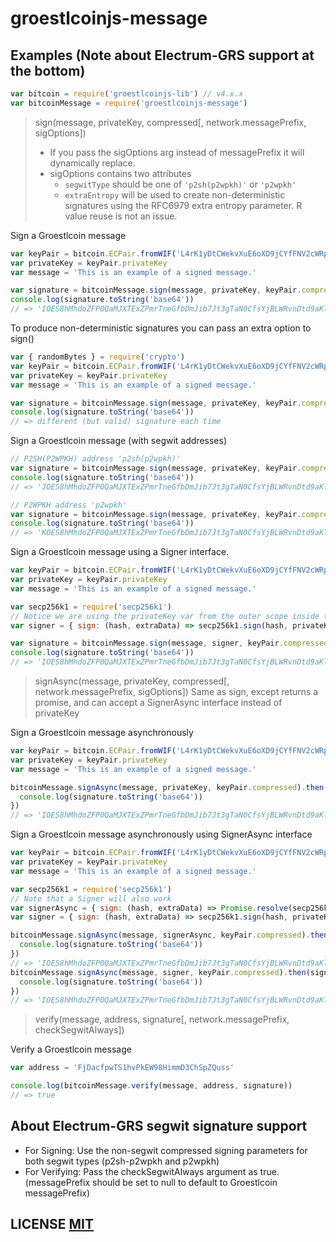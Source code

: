 # groestlcoinjs-message

## Examples (Note about Electrum-GRS support at the bottom)

``` javascript
var bitcoin = require('groestlcoinjs-lib') // v4.x.x
var bitcoinMessage = require('groestlcoinjs-message')
```

> sign(message, privateKey, compressed[, network.messagePrefix, sigOptions])
> - If you pass the sigOptions arg instead of messagePrefix it will dynamically replace.
> - sigOptions contains two attributes
>   - `segwitType` should be one of `'p2sh(p2wpkh)'` or `'p2wpkh'`
>   - `extraEntropy` will be used to create non-deterministic signatures using the RFC6979 extra entropy parameter. R value reuse is not an issue.

Sign a Groestlcoin message
``` javascript
var keyPair = bitcoin.ECPair.fromWIF('L4rK1yDtCWekvXuE6oXD9jCYfFNV2cWRpVuPLBcCU2z8TrnZQVUG')
var privateKey = keyPair.privateKey
var message = 'This is an example of a signed message.'

var signature = bitcoinMessage.sign(message, privateKey, keyPair.compressed)
console.log(signature.toString('base64'))
// => 'IOES8hMhdoZFP0QaMJXTExZPmrTneGfbDmJib7Jt3gTaN0CfsYjBLWRvnDtd9aKlTt8BXxV95PYFOYhdiM1x90w='
```

To produce non-deterministic signatures you can pass an extra option to sign()
``` javascript
var { randomBytes } = require('crypto')
var keyPair = bitcoin.ECPair.fromWIF('L4rK1yDtCWekvXuE6oXD9jCYfFNV2cWRpVuPLBcCU2z8TrnZQVUG')
var privateKey = keyPair.privateKey
var message = 'This is an example of a signed message.'

var signature = bitcoinMessage.sign(message, privateKey, keyPair.compressed, { extraEntropy: randomBytes(32) })
console.log(signature.toString('base64'))
// => different (but valid) signature each time
```

Sign a Groestlcoin message (with segwit addresses)
``` javascript
// P2SH(P2WPKH) address 'p2sh(p2wpkh)'
var signature = bitcoinMessage.sign(message, privateKey, keyPair.compressed, { segwitType: 'p2sh(p2wpkh)' })
console.log(signature.toString('base64'))
// => 'JOES8hMhdoZFP0QaMJXTExZPmrTneGfbDmJib7Jt3gTaN0CfsYjBLWRvnDtd9aKlTt8BXxV95PYFOYhdiM1x90w='

// P2WPKH address 'p2wpkh'
var signature = bitcoinMessage.sign(message, privateKey, keyPair.compressed, { segwitType: 'p2wpkh' })
console.log(signature.toString('base64'))
// => 'KOES8hMhdoZFP0QaMJXTExZPmrTneGfbDmJib7Jt3gTaN0CfsYjBLWRvnDtd9aKlTt8BXxV95PYFOYhdiM1x90w='
```

Sign a Groestlcoin message using a Signer interface.
``` javascript
var keyPair = bitcoin.ECPair.fromWIF('L4rK1yDtCWekvXuE6oXD9jCYfFNV2cWRpVuPLBcCU2z8TrnZQVUG')
var privateKey = keyPair.privateKey
var message = 'This is an example of a signed message.'

var secp256k1 = require('secp256k1')
// Notice we are using the privateKey var from the outer scope inside the sign function.
var signer = { sign: (hash, extraData) => secp256k1.sign(hash, privateKey, { data: extraData }) }

var signature = bitcoinMessage.sign(message, signer, keyPair.compressed)
console.log(signature.toString('base64'))
// => 'IOES8hMhdoZFP0QaMJXTExZPmrTneGfbDmJib7Jt3gTaN0CfsYjBLWRvnDtd9aKlTt8BXxV95PYFOYhdiM1x90w='
```

> signAsync(message, privateKey, compressed[, network.messagePrefix, sigOptions])
> Same as sign, except returns a promise, and can accept a SignerAsync interface instead of privateKey

Sign a Groestlcoin message asynchronously
``` javascript
var keyPair = bitcoin.ECPair.fromWIF('L4rK1yDtCWekvXuE6oXD9jCYfFNV2cWRpVuPLBcCU2z8TrnZQVUG')
var privateKey = keyPair.privateKey
var message = 'This is an example of a signed message.'

bitcoinMessage.signAsync(message, privateKey, keyPair.compressed).then(signature => {
  console.log(signature.toString('base64'))
})
// => 'IOES8hMhdoZFP0QaMJXTExZPmrTneGfbDmJib7Jt3gTaN0CfsYjBLWRvnDtd9aKlTt8BXxV95PYFOYhdiM1x90w='
```

Sign a Groestlcoin message asynchronously using SignerAsync interface
``` javascript
var keyPair = bitcoin.ECPair.fromWIF('L4rK1yDtCWekvXuE6oXD9jCYfFNV2cWRpVuPLBcCU2z8TrnZQVUG')
var privateKey = keyPair.privateKey
var message = 'This is an example of a signed message.'

var secp256k1 = require('secp256k1')
// Note that a Signer will also work
var signerAsync = { sign: (hash, extraData) => Promise.resolve(secp256k1.sign(hash, privateKey, { data: extraData })) }
var signer = { sign: (hash, extraData) => secp256k1.sign(hash, privateKey, { data: extraData }) }

bitcoinMessage.signAsync(message, signerAsync, keyPair.compressed).then(signature => {
  console.log(signature.toString('base64'))
})
// => 'IOES8hMhdoZFP0QaMJXTExZPmrTneGfbDmJib7Jt3gTaN0CfsYjBLWRvnDtd9aKlTt8BXxV95PYFOYhdiM1x90w='
bitcoinMessage.signAsync(message, signer, keyPair.compressed).then(signature => {
  console.log(signature.toString('base64'))
})
// => 'IOES8hMhdoZFP0QaMJXTExZPmrTneGfbDmJib7Jt3gTaN0CfsYjBLWRvnDtd9aKlTt8BXxV95PYFOYhdiM1x90w='
```

> verify(message, address, signature[, network.messagePrefix, checkSegwitAlways])

Verify a Groestlcoin message
``` javascript
var address = 'FjDacfpwTS1hvPkEW98HimmD3ChSpZQuss'

console.log(bitcoinMessage.verify(message, address, signature))
// => true
```

## About Electrum-GRS segwit signature support

- For Signing: Use the non-segwit compressed signing parameters for both segwit types (p2sh-p2wpkh and p2wpkh)
- For Verifying: Pass the checkSegwitAlways argument as true. (messagePrefix should be set to null to default to Groestlcoin messagePrefix)

## LICENSE [MIT](LICENSE)

